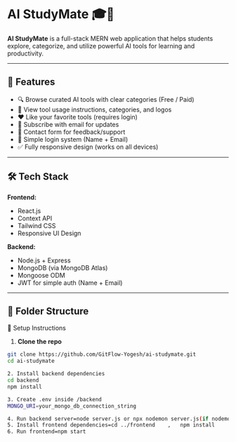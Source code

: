 # AI StudyMate 🎓🤖

**AI StudyMate** is a full-stack MERN web application that helps students explore, categorize, and utilize powerful AI tools for learning and productivity.

---

## 🚀 Features

- 🔍 Browse curated AI tools with clear categories (Free / Paid)
- 🧠 View tool usage instructions, categories, and logos
- ❤️ Like your favorite tools (requires login)
- 📨 Subscribe with email for updates
- 🧾 Contact form for feedback/support
- 👤 Simple login system (Name + Email)
- ✅ Fully responsive design (works on all devices)

---

## 🛠 Tech Stack

**Frontend:**
- React.js
- Context API
- Tailwind CSS
- Responsive UI Design

**Backend:**
- Node.js + Express
- MongoDB (via MongoDB Atlas)
- Mongoose ODM
- JWT for simple auth (Name + Email)

---

## 📁 Folder Structure

🔧 Setup Instructions

1. **Clone the repo**
```bash
git clone https://github.com/GitFlow-Yogesh/ai-studymate.git
cd ai-studymate

2. Install backend dependencies
cd backend
npm install

3. Create .env inside /backend
MONGO_URI=your_mongo_db_connection_string

4. Run backend server=node server.js or npx nodemon server.js(if nodemon installed)
5. Install frontend dependencies=cd ../frontend    ,   npm install
6. Run frontend=npm start
